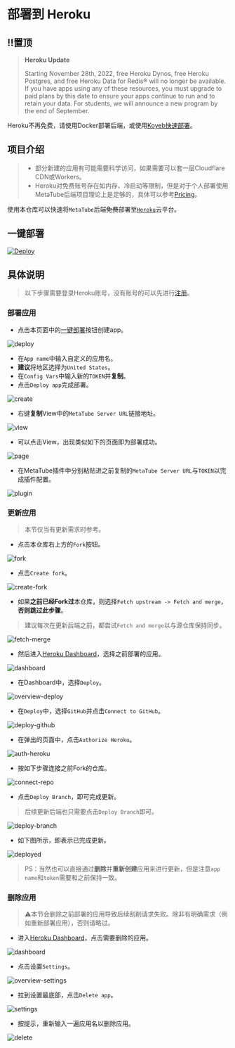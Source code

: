 # 部署到 Heroku

## ‼️置顶

> **Heroku Update**
>
>Starting November 28th, 2022, free Heroku Dynos, free Heroku Postgres, and free Heroku Data for Redis® will no longer be available.
If you have apps using any of these resources, you must upgrade to paid plans by this date to ensure your apps continue to run and to retain your data. For students, we will announce a new program by the end of September.

Heroku不再免费，请使用Docker部署后端，或使用[Koyeb快速部署](../koyeb/README.md)。

## 项目介绍

> - 部分新建的应用有可能需要科学访问，如果需要可以套一层Cloudflare CDN或Workers。
> - Heroku对免费账号存在如内存、冷启动等限制，但是对于个人部署使用MetaTube后端项目理论上是足够的，具体可以参考[Pricing](https://www.heroku.com/pricing)。

使用本仓库可以快速将`MetaTube`后端~~免费~~部署至[`Heroku`](https://heroku.com)云平台。

## 一键部署

[![Deploy](https://www.herokucdn.com/deploy/button.svg)](https://heroku.com/deploy?template=https://github.com/metatube-community/metatube-server-heroku/tree/main)

## 具体说明

> 以下步骤需要登录Heroku账号，没有账号的可以先进行[注册](https://signup.heroku.com/)。

### 部署应用

- 点击本页面中的[一键部署](#一键部署)按钮创建app。

![deploy](images/deploy.png)

- 在`App name`中输入自定义的应用名。
- **建议**将地区选择为`United States`。
- 在`Config Vars`中输入新的`TOKEN`并**复制**。
- 点击`Deploy app`完成部署。

![create](images/create.png)

- 右键**复制**View中的`MetaTube Server URL`链接地址。

![view](images/view.png)

- 可以点击View，出现类似如下的页面即为部署成功。

![page](images/page.png)

- 在MetaTube插件中分别粘贴进之前复制的`MetaTube Server URL`与`TOKEN`以完成插件配置。

![plugin](images/plugin.png)

### 更新应用

> 本节仅当有更新需求时参考。

- 点击本仓库右上方的`Fork`按钮。

![fork](images/fork.png)

- 点击`Create fork`。

![create-fork](images/create-fork.png)

- 如果**之前已经Fork过**本仓库，则选择`Fetch upstream -> Fetch and merge`，**否则跳过此步骤**。

> 建议每次在更新后端之前，都尝试`Fetch and merge`以与源仓库保持同步。

![fetch-merge](images/fetch-merge.png)

- 然后进入[Heroku Dashboard](https://dashboard.heroku.com/apps)，选择之前部署的应用。

![dashboard](images/dashboard.png)

- 在Dashboard中，选择`Deploy`。

![overview-deploy](images/overview-deploy.png)

- 在`Deploy`中，选择`GitHub`并点击`Connect to GitHub`。

![deploy-github](images/deploy-github.png)

- 在弹出的页面中，点击`Authorize Heroku`。

![auth-heroku](images/auth-heroku.png)

- 按如下步骤连接之前Fork的仓库。

![connect-repo](images/connect-repo.png)

- 点击`Deploy Branch`，即可完成更新。

> 后续更新后端也只需要点击`Deploy Branch`即可。

![deploy-branch](images/deploy-branch.png)

- 如下图所示，即表示已完成更新。

![deployed](images/deployed.png)

> PS：当然也可以直接通过**删除**并**重新创建**应用来进行更新，但是注意`app name`和`token`需要和之前保持一致。

### 删除应用

> ⚠本节会删除之前部署的应用导致后续刮削请求失败。除非有明确需求（例如重新部署应用），否则请略过。

- 进入[Heroku Dashboard](https://dashboard.heroku.com/apps)，点击需要删除的应用。

![dashboard](images/dashboard.png)

- 点击设置`Settings`。

![overview-settings](images/overview-settings.png)

- 拉到设置最底部，点击`Delete app`。

![settings](images/settings.png)

- 按提示，重新输入一遍应用名以删除应用。

![delete](images/delete.png)
